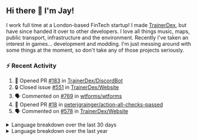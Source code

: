 ## Hi there 👋 I'm Jay!
I work full time at a London-based FinTech startup! I made [TrainerDex](https://www.github.com/TrainerDex), but have since handed it over to other developers. I love all things music, maps, public transport, infrastructure and the environment. Recently I've taken an interest in games... development and modding. I'm just messing around with some things at the moment, so don't take any of those projects seriously.

### :zap: Recent Activity

<!--START_SECTION:activity-->
1. 💪 Opened PR [#183](https://github.com/TrainerDex/DiscordBot/pull/183) in [TrainerDex/DiscordBot](https://github.com/TrainerDex/DiscordBot)
2. 🔒 Closed issue [#551](https://github.com/TrainerDex/Website/issues/551) in [TrainerDex/Website](https://github.com/TrainerDex/Website)
3. 🗣 Commented on [#769](https://github.com/wtforms/wtforms/pull/769#issuecomment-1753343232) in [wtforms/wtforms](https://github.com/wtforms/wtforms)
4. 💪 Opened PR [#18](https://github.com/peterjgrainger/action-all-checks-passed/pull/18) in [peterjgrainger/action-all-checks-passed](https://github.com/peterjgrainger/action-all-checks-passed)
5. 🗣 Commented on [#578](https://github.com/TrainerDex/Website/pull/578#issuecomment-1733741659) in [TrainerDex/Website](https://github.com/TrainerDex/Website)
<!--END_SECTION:activity-->

<details>
  <summary>Language breakdown over the last 30 days</summary>
  
  [<img src="https://wakatime.com/share/@TurnrDev/4142a9ac-7325-4d2f-a2bb-ec199b5c798c.svg" alt="A graph showing a rundown of my languages used in the past 30 days. Unforunately, I am unable to autogen alt headers for this at the moment."/>](https://wakatime.com/@TurnrDev)
</details>

<details>
  <summary>Language breakdown over the last year</summary>
  
  [<img src="https://github-readme-stats.vercel.app/api/wakatime?username=TurnrDev&layout=compact" alt="A graph showing a rundown of my languages used in the past year. Unforunately, I am unable to autogen alt headers for this at the moment." />](https://wakatime.com/@TurnrDev)
</details>
